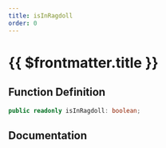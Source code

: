 ```yaml
---
title: isInRagdoll
order: 0
---
```


# {{ $frontmatter.title }}

## Function Definition

```ts
public readonly isInRagdoll: boolean;
```

## Documentation

<!--@include: ./parts/isInRagdoll.md-->
